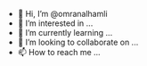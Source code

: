 - 👋 Hi, I’m @omranalhamli
- 👀 I’m interested in ...
- 🌱 I’m currently learning ...
- 💞️ I’m looking to collaborate on ...
- 📫 How to reach me ...

<!---
omranalhamli/omranalhamli is a ✨ special ✨ repository because its `README.md` (this file) appears on your GitHub profile.
You can click the Preview link to take a look at your changes.
--->
